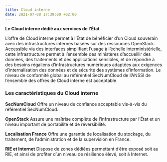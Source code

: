 ```yaml
---
title: Cloud interne
date: 2021-07-08 17:39:00 +02:00
---
```


**Le Cloud interne dédié aux services de l’État**

L’offre de Cloud interne permet à l’État de bénéficier d’un Cloud souverain avec des infrastructures internes basées sur des ressources OpenStack.
Accessible via des interfaces simplifiant l’usage à l’échelle interministérielle, cette infrastructure permet à l’ensemble des ministères d’accueillir des données, des traitements et des applications sensibles, et de répondre à des besoins régaliens d’infrastructures numériques adaptées aux exigences d’internalisation des données et de sécurité des systèmes d’information.
Le niveau de conformité global au référentiel SecNumCloud de l’ANSSI de l’ensemble des offres de Cloud interne est acceptable.

### Les caractéristiques du Cloud interne

**SecNumCloud**
Offre un niveau de confiance acceptable vis-à-vis du référentiel SecNumCloud.

**OpenStack**
Assure une maîtrise complète de l’infrastructure par l’État et un niveau important de portabilité et de réversibilité.

**Localisation France**
Offre une garantie de localisation du stockage, du traitement, de l’administration et de la supervision en France.

**RIE et Internet**
Dispose de zones dédiées permettant d’être exposé soit au RIE, et ainsi de profiter d’un niveau de résilience élevé, soit à Internet.

